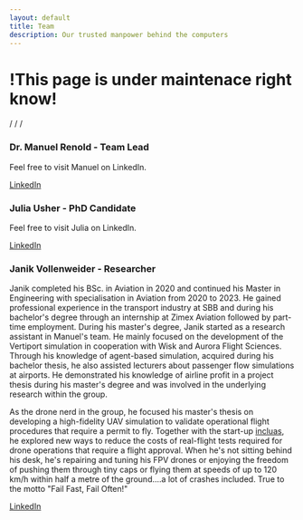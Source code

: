 ```yaml
---
layout: default
title: Team
description: Our trusted manpower behind the computers
---
```


# **!This page is under maintenace right know!**


/
/
/


### Dr. Manuel Renold - Team Lead


Feel free to visit Manuel on LinkedIn.

[LinkedIn](https://www.linkedin.com/in/manuel-renold-46b07287/)



### Julia Usher - PhD Candidate

Feel free to visit Julia on LinkedIn.

[LinkedIn](https://www.linkedin.com/in/juliausher/)


### Janik Vollenweider - Researcher

Janik completed his BSc. in Aviation in 2020 and continued his Master in Engineering with specialisation in Aviation from 2020 to 2023. He gained professional experience in the transport industry at SBB and during his bachelor's degree through an internship at Zimex Aviation followed by part-time employment. During his master's degree, Janik started as a research assistant in Manuel's team. He mainly focused on the development of the Vertiport simulation in cooperation with Wisk and Aurora Flight Sciences. Through his knowledge of agent-based simulation, acquired during his bachelor thesis, he also assisted lecturers about passenger flow simulations at airports. He demonstrated his knowledge of airline profit in a project thesis during his master's degree and was involved in the underlying research within the group.

As the drone nerd in the group, he focused his master's thesis on developing a high-fidelity UAV simulation to validate operational flight procedures that require a permit to fly. Together with the start-up [incluas](https://incluas.ch/), he explored new ways to reduce the costs of real-flight tests required for drone operations that require a flight approval. When he's not sitting behind his desk, he's repairing and tuning his FPV drones or enjoying the freedom of pushing them through tiny caps or flying them at speeds of up to 120 km/h within half a metre of the ground....a lot of crashes included. True to the motto "Fail Fast, Fail Often!"

[LinkedIn](https://www.linkedin.com/in/janik-vollenweider-1144bb1a2)
